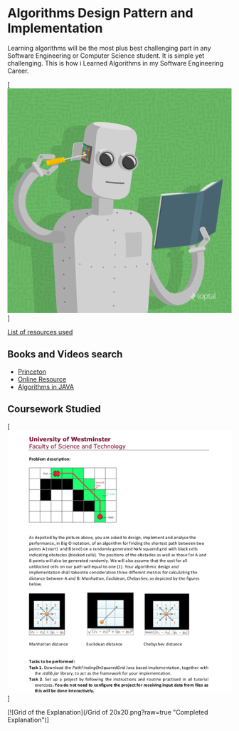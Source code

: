 Algorithms Design Pattern and Implementation
============================================

Learning algorithms will be the most plus best challenging part in any Software Engineering or Computer Science student.
It is simple yet challenging. This is how i Learned Algorithms in my Software Engineering Career.

[![Image-Explanation](/imageexplanation.png?raw=true "Image Explanation")]

[List of resources used]()

## Books and Videos search
* [Princeton](https://www.cs.princeton.edu)
* [Online Resource](http://algs4.cs.princeton.edu/home/)
* [Algorithms in JAVA](https://www.amazon.com/Algorithms-Java-Parts-1-4-Pts-1-4/dp/0201361205)

## Coursework Studied

[![Coursework](/Coursework.png?raw=true "Coursework Explanation")]

[![Grid of the Explanation](/Grid of 20x20.png?raw=true "Completed Explanation")]


